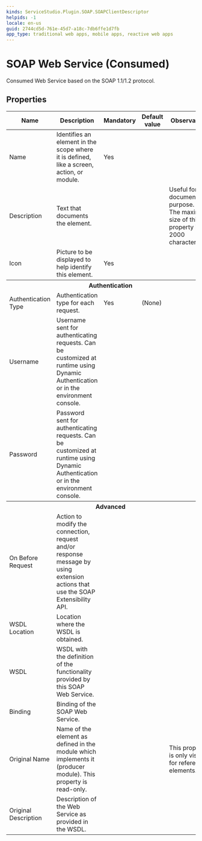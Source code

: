 ```yaml
---
kinds: ServiceStudio.Plugin.SOAP.SOAPClientDescriptor
helpids: -1
locale: en-us
guid: 2744cd5d-761e-45d7-a18c-7db6ffe1d7fb
app_type: traditional web apps, mobile apps, reactive web apps
---
```


# SOAP Web Service (Consumed)

Consumed Web Service based on the SOAP 1.1/1.2 protocol.

## Properties

<table markdown="1">
<thead>
<tr>
<th>Name</th>
<th>Description</th>
<th>Mandatory</th>
<th>Default value</th>
<th>Observations</th>
</tr>
</thead>
<tbody>
<tr>
<td title="Name">Name</td>
<td>Identifies an element in the scope where it is defined, like a screen, action, or module.</td>
<td>Yes</td>
<td></td>
<td></td>
</tr>
<tr>
<td title="Description">Description</td>
<td>Text that documents the element.</td>
<td></td>
<td></td>
<td>Useful for documentation purpose.<br/>The maximum size of this property is 2000 characters.</td>
</tr>
<tr>
<td title="Image">Icon</td>
<td>Picture to be displayed to help identify this element.</td>
<td>Yes</td>
<td></td>
<td></td>
</tr>
<tr >
<th colspan="5">Authentication</th>
</tr>
<tr>
<td title="AuthenticationType">Authentication Type</td>
<td>Authentication type for each request.</td>
<td>Yes</td>
<td>(None)</td>
<td></td>
</tr>
<tr>
<td title="AuthenticationUsername">Username</td>
<td>Username sent for authenticating requests. Can be customized at runtime using Dynamic Authentication or in the environment console.</td>
<td></td>
<td></td>
<td></td>
</tr>
<tr>
<td title="AuthenticationPassword">Password</td>
<td>Password sent for authenticating requests. Can be customized at runtime using Dynamic Authentication or in the environment console.</td>
<td></td>
<td></td>
<td></td>
</tr>
<tr >
<th colspan="5">Advanced</th>
</tr>
<tr>
<td title="OnRequestCallback">On Before Request</td>
<td>Action to modify the connection, request and/or response message by using extension actions that use the SOAP Extensibility API.</td>
<td></td>
<td></td>
<td></td>
</tr>
<tr>
<td title="WSDLLocation">WSDL Location</td>
<td>Location where the WSDL is obtained.</td>
<td></td>
<td></td>
<td></td>
</tr>
<tr>
<td title="WSDL">WSDL</td>
<td>WSDL with the definition of the functionality provided by this SOAP Web Service.</td>
<td></td>
<td></td>
<td></td>
</tr>
<tr>
<td title="Binding">Binding</td>
<td>Binding of the SOAP Web Service.</td>
<td></td>
<td></td>
<td></td>
</tr>
<tr>
<td title="OriginalName">Original Name</td>
<td>Name of the element as defined in the module which implements it (producer module). This property is read-only.</td>
<td></td>
<td></td>
<td>This property is only visible for referenced elements.</td>
</tr>
<tr>
<td title="OriginalDescription">Original Description</td>
<td>Description of the Web Service as provided in the WSDL.</td>
<td></td>
<td></td>
<td></td>
</tr>
</tbody>
</table>


